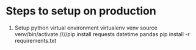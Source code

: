 # Steps to setup on production

1) Setup python virtual environment
virtualenv venv
source venv/bin/activate
////pip install requests datetime pandas
pip install -r requirements.txt
